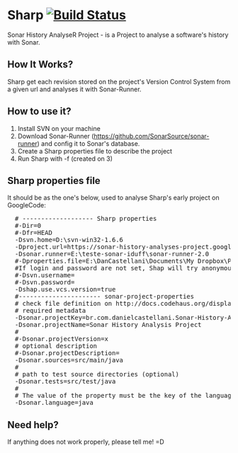 Sharp [![Build Status](https://travis-ci.org/dancastellani/sharp.png?branch=master)](https://travis-ci.org/dancastellani/sharp)
=====

Sonar History AnalyseR Project - is a Project to analyse a software's history with Sonar.

How It Works?
---

Sharp get each revision stored on the project's Version Control System from a given url and analyses it with Sonar-Runner.

How to use it?
-------------------

1. Install SVN on your machine
2. Download Sonar-Runner (https://github.com/SonarSource/sonar-runner) and config it to Sonar's database.
3. Create a Sharp properties file to describe the project
4. Run Sharp with -f <properties-file-path> (created on 3)

Sharp properties file 
-------------------

It should be as the one's below, used to analyse Sharp's early project on GoogleCode:

<pre>
  # ------------------- Sharp properties
  #-Dir=0
  #-Dfr=HEAD
  -Dsvn.home=D:\svn-win32-1.6.6
  -Dproject.url=https://sonar-history-analyses-project.googlecode.com/svn/trunk/
  -Dsonar.runner=E:\teste-sonar-iduff\sonar-runner-2.0
  #-Dproperties.file=E:\DanCastellani\Documents\My Dropbox\Projetos\Sonar Hystory Analysis Project\publico-core-sonar-project.properties
  #If login and password are not set, Shap will try anonymous access.
  #-Dsvn.username=
  #-Dsvn.password=
  -Dshap.use.vcs.version=true
  #---------------------- sonar-project-properties
  # check file definition on http://docs.codehaus.org/display/SONAR/Analyzing+with+Sonar+Runner
  # required metadata
  -Dsonar.projectKey=br.com.danielcastellani.Sonar-History-Analysis-Project
  -Dsonar.projectName=Sonar History Analysis Project
  #
  #-Dsonar.projectVersion=x
  # optional description
  #-Dsonar.projectDescription=
  -Dsonar.sources=src/main/java
  #
  # path to test source directories (optional)
  -Dsonar.tests=src/test/java
  #
  # The value of the property must be the key of the language.
  -Dsonar.language=java
</pre>

Need help?
---

If anything does not work properly, please tell me! =D
  
